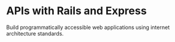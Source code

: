 # APIs with Rails and Express

Build programmatically accessible web applications using
internet architecture standards.
